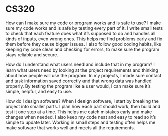# CS320
How can I make sure my code or program works and is safe to use?
I make sure my code works and is safe by testing every part of it. I write small tests to check that each feature does what it’s supposed to do and handles all kinds of inputs, even wrong ones. This helps me find problems early and fix them before they cause bigger issues. I also follow good coding habits, like keeping my code clean and checking for errors, to make sure the program stays reliable and secure.

How do I understand what users need and include that in my program?
I learn what users need by looking at the project requirements and thinking about how people will use the program. In my projects, I made sure contact and task information saved correctly and that wrong data was handled properly. By testing the program like a user would, I can make sure it’s simple, helpful, and easy to use.

How do I design software?
When I design software, I start by breaking the project into smaller parts. I plan how each part should work, then build and test it one step at a time. This helps me catch mistakes early and make changes when needed. I also keep my code neat and easy to read so it’s simple to update later. Working in small steps and testing often helps me make software that works well and meets all the requirements.
